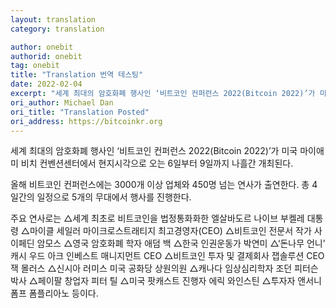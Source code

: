 ```yaml
---
layout: translation
category: translation

author: onebit
authorid: onebit
tag: onebit
title: "Translation 번역 테스팅"
date: 2022-02-04
excerpt: "세계 최대의 암호화폐 행사인 ‘비트코인 컨퍼런스 2022(Bitcoin 2022)’가 미국 마이애미 비치 컨벤션센터에서 현지시각으로 오는 6일부터 9일까지 나흘간 개최된다."
ori_author: Michael Dan
ori_title: "Translation Posted"
ori_address: https://bitcoinkr.org
---
```


세계 최대의 암호화폐 행사인 ‘비트코인 컨퍼런스 2022(Bitcoin 2022)’가 미국 마이애미 비치 컨벤션센터에서 현지시각으로 오는 6일부터 9일까지 나흘간 개최된다.

올해 비트코인 컨퍼런스에는 3000개 이상 업체와 450명 넘는 연사가 출연한다. 총 4일간의 일정으로 5개의 무대에서 행사를 진행한다.

주요 연사로는 △세계 최초로 비트코인을 법정통화화한 엘살바도르 나이브 부켈레 대통령 △마이클 세일러 마이크로스트래티지 최고경영자(CEO) △비트코인 전문서 작가 사이페딘 암모스 △영국 암호화폐 학자 애덤 백 △한국 인권운동가 박연미 △‘돈나무 언니’ 캐시 우드 아크 인베스트 매니지먼트 CEO △비트코인 투자 및 결제회사 잽솔루션 CEO 잭 몰러스 △신시아 러미스 미국 공화당 상원의원 △캐나다 임상심리학자 조던 피터슨 박사 △페이팔 창업자 피터 틸 △미국 팟캐스트 진행자 에릭 와인스틴 △투자자 앤서니 폼프 폼플리아노 등이다.
